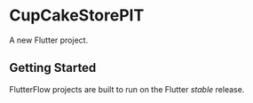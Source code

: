 # CupCakeStorePIT

A new Flutter project.

## Getting Started

FlutterFlow projects are built to run on the Flutter _stable_ release.

